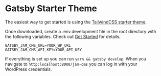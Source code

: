 # Gatsby Starter Theme

The easiest way to get started is using the [TailwindCSS starter theme](https://github.com/robinzimmer1989/jam-cms/tree/master/jam-cms-starter-tailwind).

Once downloaded, create a .env.development file in the root directory with the following variables. Check out [Get Started](https://github.com/robinzimmer1989/jam-cms/docs/get-started) for details.

```
GATSBY_JAM_CMS_URL=YOUR_WP_URL
GATSBY_JAM_CMS_API_KEY=YOUR_API_KEY
```

If everything is set up you can run `yarn && gatsby develop`. When you navigate to `http:localhost:8000/jam-cms` you can log in with your WordPress credentials.
